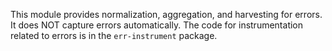 This module provides normalization, aggregation, and harvesting for errors. It does NOT capture errors automatically. The code for instrumentation related to errors is in the `err-instrument` package.